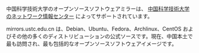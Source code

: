 中国科学技術大学のオープンソースソフトウェアミラーは、 [中国科学技術大学のネットワーク情報センター](http://ustcnet.ustc.edu.cn/) によってサポートされています。

mirrors.ustc.edu.cn は、Debian、Ubuntu、Fedora、Archlinux、CentOS およびその他の多くのディストリビューションの公式ソースです。現在、中国本土で最も訪問され、最も包括的なオープンソースソフトウェアイメージです。
